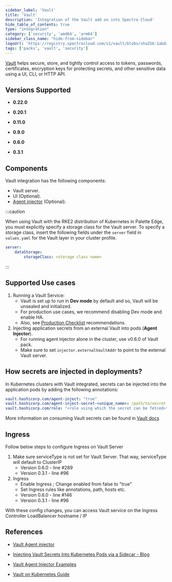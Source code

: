 ```yaml
---
sidebar_label: 'Vault'
title: 'Vault'
description: 'Integration of the Vault add on into Spectro Cloud'
hide_table_of_contents: true
type: "integration"
category: ['security', 'amd64', 'arm64']
sidebar_class_name: "hide-from-sidebar"
logoUrl: 'https://registry.spectrocloud.com/v1/vault/blobs/sha256:1abda0173be1fd4ddfeccd2ff15089edd38a25e433ad7bb562a770d92992c7af?type=image/png'
tags: ['packs', 'vault', 'security']
---
```


[Vault](https://www.vaultproject.io/) helps secure, store, and tightly control access to tokens, passwords, certificates, encryption keys for protecting secrets, and other sensitive data using a UI, CLI, or HTTP API.

## Versions Supported

<Tabs queryString="versions">

<TabItem label="0.22.x" value="0.22.x">

* **0.22.0**

</TabItem>

<TabItem label="0.20.x" value="0.20.x">

* **0.20.1**

</TabItem>
<TabItem label="0.11.x" value="0.11.x">

* **0.11.0**

</TabItem>

<TabItem label="0.9.x" value="0.9.x">

  * **0.9.0**

</TabItem>


<TabItem label="0.6.x" value="0.6.x">

* **0.6.0**

</TabItem>

<TabItem label="0.3.x" value="0.3.x">

* **0.3.1**

</TabItem>
</Tabs>


## Components

Vault integration has the following components:

* Vault server.
* UI (Optional).
* [Agent injector](https://www.vaultproject.io/docs/platform/k8s/injector/) (Optional).

:::caution

When using Vault with the RKE2 distribution of Kubernetes in Palette Edge, you must explicitly specify a storage class for the Vault server. To specify a storage class, insert the following fields under the `server` field in `values.yaml` for the Vault layer in your cluster profile. 

```yaml
server:
    dataStorage:
        storageClass: <storage class name>
```

:::

## Supported Use cases

1. Running a Vault Service:
    * Vault is set up to run in **Dev mode** by default and so, Vault will be unsealed and initialized.
    * For production use cases, we recommend disabling Dev mode and enable HA.
    * Also, see [Production Checklist](https://www.vaultproject.io/docs/platform/k8s/helm/run#architecture) recommendations.
1. Injecting application secrets from an external Vault into pods (**Agent Injector**).
    * For running agent injector alone in the cluster, use v0.6.0 of Vault pack.
    * Make sure to set `injector.externalVaultAddr` to point to the external Vault server.

## How secrets are injected in deployments?

In Kubernetes clusters with Vault integrated, secrets can be injected into the application pods by adding the following annotations:

```yaml
vault.hashicorp.com/agent-inject: "true"
vault.hashicorp.com/agent-inject-secret-<unique_name>: /path/to/secret
vault.hashicorp.com/role: "<role using which the secret can be fetced>"
```

More information on consuming Vault secrets can be found in [Vault docs](https://www.vaultproject.io/docs/platform/k8s/injector)

## Ingress

Follow below steps to configure Ingress on Vault Server

1. Make sure serviceType is not set for Vault Server. That way, serviceType will default to ClusterIP
   * Version 0.6.0 - line #289
   * Version 0.3.1 - line #96
2. Ingress
   * Enable Ingress ; Change enabled from false to "true"
   * Set Ingress rules like annotations, path, hosts etc.
   * Version 0.6.0 - line #146
   * Version 0.3.1 - line #96

With these config changes, you can access Vault service on the Ingress Controller LoadBalancer hostname / IP

## References

- [Vault Agent injector](https://www.vaultproject.io/docs/platform/k8s/injector/)


- [Injecting Vault Secrets Into Kubernetes Pods via a Sidecar - Blog](https://www.hashicorp.com/blog/injecting-vault-secrets-into-kubernetes-pods-via-a-sidecar/)


- [Vault Agent Injector Examples](https://www.vaultproject.io/docs/platform/k8s/injector/examples/)


- [Vault on Kubernetes Guide](https://www.vaultproject.io/docs/platform/k8s/helm/run)
